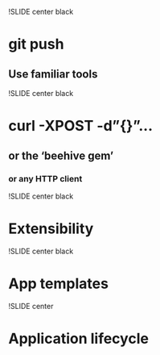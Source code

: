 !SLIDE center black
# git push #
## Use familiar tools ##

!SLIDE center black
# curl -XPOST -d”{}”... #
## or the ‘beehive gem’ ##
### or any HTTP client ###

!SLIDE center black
# Extensibility

!SLIDE center black
# App templates #

!SLIDE center
# Application lifecycle #


